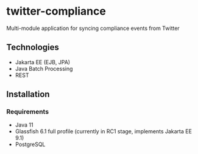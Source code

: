 # twitter-compliance

Multi-module application for syncing compliance events from Twitter

## Technologies

- Jakarta EE (EJB, JPA)
- Java Batch Processing
- REST

## Installation

### Requirements

- Java 11
- Glassfish 6.1 full profile (currently in RC1 stage, implements Jakarta EE 9.1)
- PostgreSQL